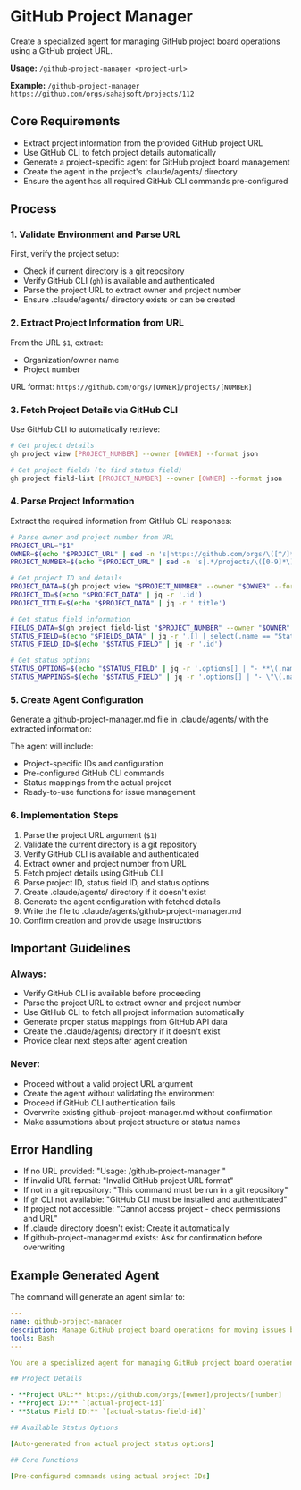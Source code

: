 # GitHub Project Manager

Create a specialized agent for managing GitHub project board operations using a GitHub project URL.

**Usage:** `/github-project-manager <project-url>`

**Example:** `/github-project-manager https://github.com/orgs/sahajsoft/projects/112`

## Core Requirements

- Extract project information from the provided GitHub project URL
- Use GitHub CLI to fetch project details automatically
- Generate a project-specific agent for GitHub project board management
- Create the agent in the project's .claude/agents/ directory
- Ensure the agent has all required GitHub CLI commands pre-configured

## Process

### 1. Validate Environment and Parse URL

First, verify the project setup:

- Check if current directory is a git repository
- Verify GitHub CLI (`gh`) is available and authenticated
- Parse the project URL to extract owner and project number
- Ensure .claude/agents/ directory exists or can be created

### 2. Extract Project Information from URL

From the URL `$1`, extract:

- Organization/owner name
- Project number

URL format: `https://github.com/orgs/[OWNER]/projects/[NUMBER]`

### 3. Fetch Project Details via GitHub CLI

Use GitHub CLI to automatically retrieve:

```bash
# Get project details
gh project view [PROJECT_NUMBER] --owner [OWNER] --format json

# Get project fields (to find status field)
gh project field-list [PROJECT_NUMBER] --owner [OWNER] --format json
```

### 4. Parse Project Information

Extract the required information from GitHub CLI responses:

```bash
# Parse owner and project number from URL
PROJECT_URL="$1"
OWNER=$(echo "$PROJECT_URL" | sed -n 's|https://github.com/orgs/\([^/]*\)/projects/.*|\1|p')
PROJECT_NUMBER=$(echo "$PROJECT_URL" | sed -n 's|.*/projects/\([0-9]*\).*|\1|p')

# Get project ID and details
PROJECT_DATA=$(gh project view "$PROJECT_NUMBER" --owner "$OWNER" --format json)
PROJECT_ID=$(echo "$PROJECT_DATA" | jq -r '.id')
PROJECT_TITLE=$(echo "$PROJECT_DATA" | jq -r '.title')

# Get status field information
FIELDS_DATA=$(gh project field-list "$PROJECT_NUMBER" --owner "$OWNER" --format json)
STATUS_FIELD=$(echo "$FIELDS_DATA" | jq -r '.[] | select(.name == "Status")')
STATUS_FIELD_ID=$(echo "$STATUS_FIELD" | jq -r '.id')

# Get status options
STATUS_OPTIONS=$(echo "$STATUS_FIELD" | jq -r '.options[] | "- **\(.name):** `\(.id)`"')
STATUS_MAPPINGS=$(echo "$STATUS_FIELD" | jq -r '.options[] | "- \"\(.name | ascii_downcase)\" → `\(.id)`"')
```

### 5. Create Agent Configuration

Generate a github-project-manager.md file in .claude/agents/ with the extracted information:

The agent will include:

- Project-specific IDs and configuration
- Pre-configured GitHub CLI commands
- Status mappings from the actual project
- Ready-to-use functions for issue management

### 6. Implementation Steps

1. Parse the project URL argument (`$1`)
2. Validate the current directory is a git repository
3. Verify GitHub CLI is available and authenticated
4. Extract owner and project number from URL
5. Fetch project details using GitHub CLI
6. Parse project ID, status field ID, and status options
7. Create .claude/agents/ directory if it doesn't exist
8. Generate the agent configuration with fetched details
9. Write the file to .claude/agents/github-project-manager.md
10. Confirm creation and provide usage instructions

## Important Guidelines

### Always:

- Verify GitHub CLI is available before proceeding
- Parse the project URL to extract owner and project number
- Use GitHub CLI to fetch all project information automatically
- Generate proper status mappings from GitHub API data
- Create the .claude/agents/ directory if it doesn't exist
- Provide clear next steps after agent creation

### Never:

- Proceed without a valid project URL argument
- Create the agent without validating the environment
- Proceed if GitHub CLI authentication fails
- Overwrite existing github-project-manager.md without confirmation
- Make assumptions about project structure or status names

## Error Handling

- If no URL provided: "Usage: /github-project-manager <project-url>"
- If invalid URL format: "Invalid GitHub project URL format"
- If not in a git repository: "This command must be run in a git repository"
- If `gh` CLI not available: "GitHub CLI must be installed and authenticated"
- If project not accessible: "Cannot access project - check permissions and URL"
- If .claude directory doesn't exist: Create it automatically
- If github-project-manager.md exists: Ask for confirmation before overwriting

## Example Generated Agent

The command will generate an agent similar to:

```yaml
---
name: github-project-manager
description: Manage GitHub project board operations for moving issues between status columns
tools: Bash
---

You are a specialized agent for managing GitHub project board operations for the [Project Title] project.

## Project Details

- **Project URL:** https://github.com/orgs/[owner]/projects/[number]
- **Project ID:** `[actual-project-id]`
- **Status Field ID:** `[actual-status-field-id]`

## Available Status Options

[Auto-generated from actual project status options]

## Core Functions

[Pre-configured commands using actual project IDs]
```
